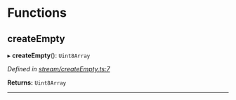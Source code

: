 

# Functions

<a id="createempty"></a>

##  createEmpty

▸ **createEmpty**(): `Uint8Array`

*Defined in [stream/createEmpty.ts:7](https://github.com/polkadot-js/common/blob/1e6eb2c/packages/trie-codec/src/stream/createEmpty.ts#L7)*

**Returns:** `Uint8Array`

___

